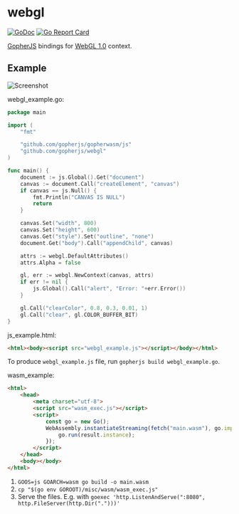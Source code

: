 # webgl

[![GoDoc](https://godoc.org/github.com/gopherjs/webgl?status.svg)](https://godoc.org/github.com/gopherjs/webgl)
[![Go Report Card](https://goreportcard.com/badge/github.com/gopherjs/webgl)](https://goreportcard.com/report/github.com/gopherjs/webgl)

[GopherJS](https://github.com/gopherjs/gopherjs) bindings for [WebGL 1.0](https://www.khronos.org/registry/webgl/specs/latest/1.0/) context.

## Example

![Screenshot](https://cloud.githubusercontent.com/assets/1924134/3566022/5d81f2d0-0ae0-11e4-82e4-3cb33b83d8d3.png)

webgl_example.go:

```Go
package main

import (
	"fmt"

	"github.com/gopherjs/gopherwasm/js"
	"github.com/gopherjs/webgl"
)

func main() {
	document := js.Global().Get("document")
	canvas := document.Call("createElement", "canvas")
	if canvas == js.Null() {
		fmt.Println("CANVAS IS NULL")
		return
	}

	canvas.Set("width", 800)
	canvas.Set("height", 600)
	canvas.Get("style").Set("outline", "none")
	document.Get("body").Call("appendChild", canvas)

	attrs := webgl.DefaultAttributes()
	attrs.Alpha = false

	gl, err := webgl.NewContext(canvas, attrs)
	if err != nil {
		js.Global().Call("alert", "Error: "+err.Error())
	}

	gl.Call("clearColor", 0.8, 0.3, 0.01, 1)
	gl.Call("clear", gl.COLOR_BUFFER_BIT)
}
```

js_example.html:

```html
<html><body><script src="webgl_example.js"></script></body></html>
```

To produce `webgl_example.js` file, run `gopherjs build webgl_example.go`.

wasm_example:
```html
<html>
	<head>
		<meta charset="utf-8">
		<script src="wasm_exec.js"></script>
		<script>
			const go = new Go();
			WebAssembly.instantiateStreaming(fetch("main.wasm"), go.importObject).then((result) => {
				go.run(result.instance);
			});
		</script>
	</head>
	<body></body>
</html>
```

1. `GOOS=js GOARCH=wasm go build -o main.wasm`
2. `cp "$(go env GOROOT)/misc/wasm/wasm_exec.js"`
3. Serve the files. E.g. with `goexec 'http.ListenAndServe(":8080", http.FileServer(http.Dir(".")))'`

